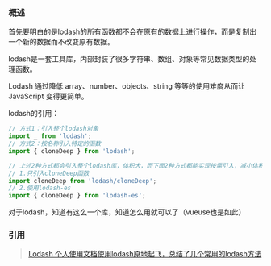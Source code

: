 ### 概述

首先要明白的是lodash的所有函数都不会在原有的数据上进行操作，而是复制出一个新的数据而不改变原有数据。

lodash是一套工具库，内部封装了很多字符串、数组、对象等常见数据类型的处理函数。

Lodash 通过降低 array、number、objects、string 等等的使用难度从而让 JavaScript 变得更简单。

lodash的引用：

```js
// 方式1：引入整个lodash对象
import _ from 'lodash';
// 方式2：按名称引入特定的函数
import { cloneDeep } from 'lodash';

// 上述2种方式都会引入整个lodash库，体积大，而下面2种方式都能实现按需引入，减小体积
// 1.只引入cloneDeep函数
import cloneDeep from 'lodash/cloneDeep';
// 2.使用lodash-es
import { cloneDeep } from 'lodash-es';
```

对于lodash，知道有这么一个库，知道怎么用就可以了（vueuse也是如此）

### 引用

> [Lodash 个人使用文档](https://juejin.cn/post/6922710332813082638#heading-42)[使用lodash原地起飞，总结了几个常用的lodash方法](https://blog.csdn.net/weixin_43288600/article/details/135570114)
